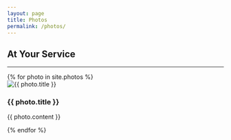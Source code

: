 ```yaml
---
layout: page
title: Photos
permalink: /photos/
---
```


<section id="services">
  <div class="container">
    <div class="row">
      <div class="col-lg-12 text-center">
        <h2 class="section-heading">At Your Service</h2>
        <hr class="primary">
      </div>
    </div>
  </div>

  <div class="container">
    <div class="row">
      {% for photo in site.photos %}
        <div class="col-lg-3 col-md-6 text-center">
          <div class="service-box">
            <img src="{{ photo.image_path }}" alt="{{ photo.title }}"/>
            <h3>{{ photo.title }}</h3>
            <p class="text-muted">{{ photo.content }}</p>
          </div>
        </div>
      {% endfor %}
    </div>
  </div>
</section>
